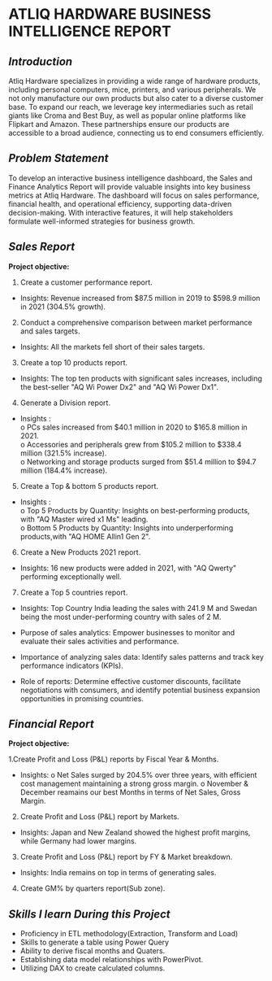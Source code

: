 # **ATLIQ HARDWARE BUSINESS INTELLIGENCE REPORT**

## *Introduction*
Atliq Hardware specializes in providing a wide range of hardware products, including personal computers, mice, printers, and various peripherals. We not only manufacture our own products but also cater to a diverse 
customer base. To expand our reach, we leverage key intermediaries such as retail giants like Croma and Best Buy, as well as popular online platforms like Flipkart and Amazon. These partnerships ensure our products 
are accessible to a broad audience, connecting us to end consumers efficiently.

## *Problem Statement*

To develop an interactive business intelligence dashboard, the Sales and Finance Analytics Report will provide valuable insights into key business metrics at Atliq Hardware. The dashboard will focus on sales performance, financial health, and operational efficiency, supporting data-driven decision-making. With interactive features, it will help stakeholders formulate well-informed strategies for business growth.

## *Sales Report*
__Project objective:__

1. Create a customer performance report.<br>
+ Insights: Revenue increased from $87.5 million in 2019 to $598.9 million in 2021 (304.5% growth).
   
2. Conduct a comprehensive comparison between market performance and sales targets.<br>
+ Insights: All the markets fell short of their sales targets.
3. Create a top 10 products report.<br>
+ Insights: The top ten products with significant sales increases, including the best-seller "AQ Wi Power Dx2" and "AQ Wi Power Dx1".
   
4. Generate a Division report.<br>
+ Insights :<br>
o PCs sales increased from $40.1 million in 2020 to $165.8 million in 2021.<br>
o Accessories and peripherals grew from $105.2 million to $338.4 million (321.5% increase).<br>
o Networking and storage products surged from $51.4 million to $94.7 million (184.4% increase).<br>
  
5. Create a Top & bottom 5 products report.<br>
+ Insights :<br>
o Top 5 Products by Quantity: Insights on best-performing products, with "AQ Master wired x1 Ms" leading.<br>
o Bottom 5 Products by Quantity: Insights into underperforming products,with "AQ HOME Allin1 Gen 2".<br>

6. Create a New Products 2021 report.<br>
+ Insights: 16 new products were added in 2021, with "AQ Qwerty" performing exceptionally well.
   
7. Create a Top 5 countries report.<br>
+ Insights: Top Country India leading the sales with 241.9 M and Swedan being the most under-performing country with sales of 2 M.

+ Purpose of sales analytics: Empower businesses to monitor and evaluate their sales activities and performance.

+ Importance of analyzing sales data: Identify sales patterns and track key performance indicators (KPIs).

+ Role of reports: Determine effective customer discounts, facilitate negotiations with consumers, and identify potential business expansion opportunities in promising countries.


## *Financial Report*
__Project objective:__

1.Create Profit and Loss (P&L) reports by Fiscal Year & Months.
+ Insights:
o Net Sales surged by 204.5% over three years, with efficient cost management maintaining a strong gross margin.
o November & December reamains our best Months in terms of Net Sales, Gross Margin.

2. Create Profit and Loss (P&L) report by Markets.
+ Insights: Japan and New Zealand showed the highest profit margins, while Germany had lower margins.
  
3. Create Profit and Loss (P&L) report by FY & Market breakdown.
+ Insights: India remains on top in terms of generating sales.
  
4. Create GM% by quarters report(Sub zone).

## *Skills I learn During this Project*
+ Proficiency in ETL methodology(Extraction, Transform and Load)
+ Skills to generate a table using Power Query
+ Ability to derive fiscal months and Quaters.
+ Establishing data model relationships with PowerPivot.
+ Utilizing DAX to create calculated columns.

